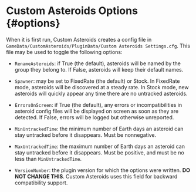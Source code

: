 Custom Asteroids Options                         {#options}
============

When it is first run, Custom Asteroids creates a config file in `GameData/CustomAsteroids/PluginData/Custom Asteroids Settings.cfg`. This file may be used to toggle the following options:

* `RenameAsteroids`: if True (the default), asteroids will be named by the group they belong to. If False, asteroids will keep their default names.
* `Spawner`: may be set to FixedRate (the default) or Stock. In FixedRate mode, asteroids will be discovered at a steady rate. In Stock mode, new asteroids will quickly appear any time there are no untracked asteroids.
* `ErrorsOnScreen`: if True (the default), any errors or incompatibilities in asteroid config files will be displayed on screen as soon as they are detected. If False, errors will be logged but otherwise unreported.

* `MinUntrackedTime`: the minimum number of Earth days an asteroid can stay untracked before it disappears. Must be nonnegative.
* `MaxUntrackedTime`: the maximum number of Earth days an asteroid can stay untracked before it disappears. Must be positive, and must be no less than `MinUntrackedTime`.

* `VersionNumber`: the plugin version for which the options were written. **DO NOT CHANGE THIS**. Custom Asteroids uses this field for backward compatibility support.
